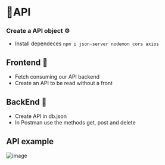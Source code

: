 # 🎈API

### Create a API object ⚙
 - Install dependeces `npm i json-server nodemon cors axios`


## Frontend 🧧

- Fetch consuming our API backend
- Create an API to be read without a front

## BackEnd 📘

- Create API in db.json
- In Postman use the methods get, post and delete

## API example

![image](https://user-images.githubusercontent.com/77704994/132961996-d66d604e-cd62-49fc-874d-593dbf250d32.png)
